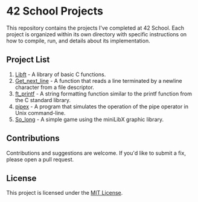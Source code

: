 # 42 School Projects

This repository contains the projects I've completed at 42 School. Each project is organized within its own directory with specific instructions on how to compile, run, and details about its implementation.

## Project List

1. [Libft](./libft/README.md) - A library of basic C functions.
2. [Get_next_line](./GetNextLine/README.md) - A function that reads a line terminated by a newline character from a file descriptor.
3. [ft_printf](./ft_printf/README.md) - A string formatting function similar to the printf function from the C standard library.
4. [pipex](./pipex/README.md) - A program that simulates the operation of the pipe operator in Unix command-line.
5. [So_long](./So_long/README.md) - A simple game using the miniLibX graphic library.

## Contributions

Contributions and suggestions are welcome. If you'd like to submit a fix, please open a pull request.

## License

This project is licensed under the [MIT License](LICENSE).
